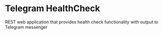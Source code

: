 # Telegram HealthCheck
REST web application that provides health check functionality with output to Telegram messenger
